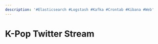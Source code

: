 ```yaml
---
description: '#Elasticsearch #Logstash #Kafka #Crontab #Kibana #Web'
---
```


# K-Pop Twitter Stream

<figure><img src="../../../.gitbook/assets/KpopTwitter_Stream_최종_페이지_01 (4).jpg" alt=""><figcaption></figcaption></figure>

<figure><img src="../../../.gitbook/assets/KpopTwitter_Stream_최종_페이지_02.jpg" alt=""><figcaption></figcaption></figure>

<figure><img src="../../../.gitbook/assets/KpopTwitter_Stream_최종_페이지_03 (7).jpg" alt=""><figcaption></figcaption></figure>

<figure><img src="../../../.gitbook/assets/KpopTwitter_Stream_최종_페이지_04 (7).jpg" alt=""><figcaption></figcaption></figure>

<figure><img src="../../../.gitbook/assets/KpopTwitter_Stream_최종_페이지_05 (7).jpg" alt=""><figcaption></figcaption></figure>

<figure><img src="../../../.gitbook/assets/KpopTwitter_Stream_최종_페이지_06 (6).jpg" alt=""><figcaption></figcaption></figure>

<figure><img src="../../../.gitbook/assets/KpopTwitter_Stream_최종_페이지_07 (5).jpg" alt=""><figcaption></figcaption></figure>

<figure><img src="../../../.gitbook/assets/KpopTwitter_Stream_최종_페이지_08 (5).jpg" alt=""><figcaption></figcaption></figure>

<figure><img src="../../../.gitbook/assets/KpopTwitter_Stream_최종_페이지_09 (2).jpg" alt=""><figcaption></figcaption></figure>

<figure><img src="../../../.gitbook/assets/KpopTwitter_Stream_최종_페이지_10 (2).jpg" alt=""><figcaption></figcaption></figure>

<figure><img src="../../../.gitbook/assets/KpopTwitter_Stream_최종_페이지_11 (1).jpg" alt=""><figcaption></figcaption></figure>

<figure><img src="../../../.gitbook/assets/KpopTwitter_Stream_최종_페이지_12.jpg" alt=""><figcaption></figcaption></figure>

<figure><img src="../../../.gitbook/assets/KpopTwitter_Stream_최종_페이지_13 (7).jpg" alt=""><figcaption></figcaption></figure>

<figure><img src="../../../.gitbook/assets/KpopTwitter_Stream_최종_페이지_14 (6).jpg" alt=""><figcaption></figcaption></figure>

<figure><img src="../../../.gitbook/assets/KpopTwitter_Stream_최종_페이지_15 (6).jpg" alt=""><figcaption></figcaption></figure>

<figure><img src="../../../.gitbook/assets/KpopTwitter_Stream_최종_페이지_16 (6).jpg" alt=""><figcaption></figcaption></figure>

<figure><img src="../../../.gitbook/assets/KpopTwitter_Stream_최종_페이지_17 (7).jpg" alt=""><figcaption></figcaption></figure>

<figure><img src="../../../.gitbook/assets/KpopTwitter_Stream_최종_페이지_18 (6).jpg" alt=""><figcaption></figcaption></figure>

<figure><img src="../../../.gitbook/assets/KpopTwitter_Stream_최종_페이지_19 (6).jpg" alt=""><figcaption></figcaption></figure>

<figure><img src="../../../.gitbook/assets/KpopTwitter_Stream_최종_페이지_20 (6).jpg" alt=""><figcaption></figcaption></figure>

<figure><img src="../../../.gitbook/assets/KpopTwitter_Stream_최종_페이지_21 (6).jpg" alt=""><figcaption></figcaption></figure>

<figure><img src="../../../.gitbook/assets/KpopTwitter_Stream_최종_페이지_22 (6).jpg" alt=""><figcaption></figcaption></figure>

<figure><img src="../../../.gitbook/assets/KpopTwitter_Stream_최종_페이지_23 (6).jpg" alt=""><figcaption></figcaption></figure>

<figure><img src="../../../.gitbook/assets/KpopTwitter_Stream_최종_페이지_24 (6).jpg" alt=""><figcaption></figcaption></figure>

<figure><img src="../../../.gitbook/assets/KpopTwitter_Stream_최종_페이지_25 (7).jpg" alt=""><figcaption></figcaption></figure>

<figure><img src="../../../.gitbook/assets/KpopTwitter_Stream_최종_페이지_26 (7).jpg" alt=""><figcaption></figcaption></figure>

<figure><img src="../../../.gitbook/assets/KpopTwitter_Stream_최종_페이지_27 (7).jpg" alt=""><figcaption></figcaption></figure>

<figure><img src="../../../.gitbook/assets/KpopTwitter_Stream_최종_페이지_28 (6).jpg" alt=""><figcaption></figcaption></figure>

<figure><img src="../../../.gitbook/assets/KpopTwitter_Stream_최종_페이지_29 (6).jpg" alt=""><figcaption></figcaption></figure>

<figure><img src="../../../.gitbook/assets/KpopTwitter_Stream_최종_페이지_30 (7).jpg" alt=""><figcaption></figcaption></figure>

<figure><img src="../../../.gitbook/assets/KpopTwitter_Stream_최종_페이지_31 (7).jpg" alt=""><figcaption></figcaption></figure>

<figure><img src="../../../.gitbook/assets/KpopTwitter_Stream_최종_페이지_32 (7).jpg" alt=""><figcaption></figcaption></figure>

<figure><img src="../../../.gitbook/assets/KpopTwitter_Stream_최종_페이지_33 (7).jpg" alt=""><figcaption></figcaption></figure>

<figure><img src="../../../.gitbook/assets/KpopTwitter_Stream_최종_페이지_34 (6).jpg" alt=""><figcaption></figcaption></figure>

